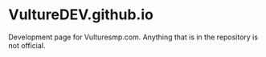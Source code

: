 # VultureDEV.github.io
Development page for Vulturesmp.com. Anything that is in the repository is not official.
